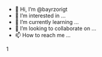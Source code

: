 - 👋 Hi, I’m @bayrzorigt
- 👀 I’m interested in ...
- 🌱 I’m currently learning ...
- 💞️ I’m looking to collaborate on ...
- 📫 How to reach me ...

<!---
bayrzorigt/bayrzorigt is a ✨ special ✨ repository because its `README.md` (this file) appears on your GitHub profile.
You can click the Preview link to take a look at your changes.
--->1

